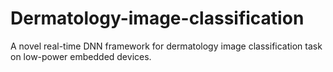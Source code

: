 # Dermatology-image-classification
A novel real-time DNN framework for dermatology image classification task on low-power embedded devices.
